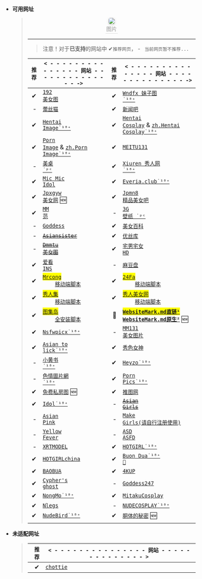 
- **可用网址**

  >   <center>
  >   <img style="border-radius: 0.3125em;
  >   box-shadow: 0 2px 4px 0 rgba(34,36,38,.12),0 2px 10px 0 rgba(34,36,38,.08);" 
  >   src="https://youimg1.c-ctrip.com/target/0104u120008c4mig2AED8.jpg">
  >   <br>
  >   <div style="color:orange; border-bottom: 1px solid #d9d9d9;
  >   display: inline-block;
  >   color: #999;
  >   padding: 2px;">图片</div>
  >   </center>
  >
  > ***
  >
  > > 注意！对于**已支持**的网站中 ✔`推荐网页`， - ` 当前网页暂不推荐...`
  >
  > | `推荐` | `< - - - - - - - - - - - - - - - 网站 - - - - - - - - - - - - - - ->`                                                                                                                                                                          | `推荐` | `< - - - - - - - - - - - - - - - 网站 - - - - - - - - - - - - - - ->`                                                                                                                                                                                    |
  > | -----: | ---------------------------------------------------------------------------------------------------------------------------------------------------------------------------------------------------------------------------------------------- | -----: | -------------------------------------------------------------------------------------------------------------------------------------------------------------------------------------------------------------------------------------------------------- |
  > |      ✔ | <a href='https://www.taotu8.xyz/' target='_blank' target='_blank'><code>192 美女图</code></a>                                                                                                                                                  |      ✔ | <a href='https://www.wndfx.com/' target='_blank'><code>Wndfx 妹子图 ˙¹⁸⁺</code></a>                                                                                                                                                                      |
  > |      - | <a href='https://www.lesmao.org' target='_blank'><code>蕾丝猫</code></a>                                                                                                                                                                       |      ✔ | <a href='https://www.xinwenba.net/web/meinv/' target='_blank'><code>新闻吧</code></a>                                                                                                                                                                    |
  > |      ✔ | <a href='https://hentai-img.com/' target='_blank'><code>Hentai Image˙¹⁸⁺</code></a>                                                                                                                                                            |      ✔ | <a href='https://hentai-cosplays.com/' target='_blank'><code>Hentai Cosplay</code></a> &amp; <a href='https://zh.hentai-cosplays.com/' target='_blank'><code>zh.Hentai Cosplay˙¹⁸⁺</code></a>                                                            |
  > |      ✔ | <a href='https://porn-images-xxx.com/' target='_blank'><code>Porn Image</code></a> &amp; <a href='https://zh.porn-images-xxx.com/' target='_blank'><code>zh.Porn Image˙¹⁸⁺</code></a>                                                          |      ✔ | <a href='https://www.meitu131.com/meinv/' target='_blank'><code>MEITU131</code></a>                                                                                                                                                                      |
  > |      - | <a href='http://www.win4000.com/meitu.html' target='_blank'><code>美桌 ˙ᵖᶜ</code></a>                                                                                                                                                          |      ✔ | <a href='http://www.xiuren.org/' target='_blank'><code>Xiuren 秀人网 ˙¹⁸⁺</code></a>                                                                                                                                                                     |
  > |      ✔ | <a href='https://www.micmicidol.com/' target='_blank'><code>Mic Mic Idol</code></a>                                                                                                                                                            |      ✔ | <a href='https://everia.club/' target='_blank'><code>Everia.club˙¹⁸⁺</code></a>                                                                                                                                                                          |
  > |      ✔ | <a href='https://www.xgmn09.com/' target='_blank'><code>Jpxgyw 美女网</code></a> 🆕                                                                                                                                                            |      ✔ | <a href='https://www.jpmn8.com' target='_blank'><code>Jpmn8 精品美女吧</code></a>                                                                                                                                                                        |
  > |      ✔ | <a href='https://www.95mm.org' target='_blank'><code>MM 范</code></a>                                                                                                                                                                          |      - | <a href='https://www.3gbizhi.com/meinv/' target='_blank'><code>3G 壁纸 ˙ᵖᶜ</code></a>                                                                                                                                                                    |
  > |      - | <a href='https://tw.kissgoddess.com/' target='_blank'><code>Goddess</code></a>                                                                                                                                                                 |      ✔ | <a href='https://meinv.page/' target='_blank'><code>美女百科</code></a>                                                                                                                                                                                  |
  > |      - | <del><a href='https://asiansister.com/' target='_blank'><code>Asiansister</code></a></del>                                                                                                                                                     |      ✔ | <a href='https://yskhd.com/' target='_blank'><code>优丝库</code></a>                                                                                                                                                                                     |
  > |      - | <del><a href='https://www.dmmtu.com/' target='_blank'><code>Dmmtu 美女图</code></a></del>                                                                                                                                                      |      ✔ | <a href='https://www.fnvshen.com/' target='_blank'><code>宅男宅女 HD</code></a>                                                                                                                                                                          |
  > |      ✔ | <a href='https://www.ikanins.com/' target='_blank'><code>爱看 INS</code></a>                                                                                                                                                                   |      - | <a href='https://madoupan.com/' target='_blank'><code>麻豆盘</code></a>                                                                                                                                                                                  |
  > |      ✔ | <mark><a href='https://mrcong.com/' target='_blank'><code>Mrcong</code></a></mark><br>&emsp;&emsp;<a href='https://sleazyfork.org/zh-CN/scripts/440114-mrcong%E5%85%A8%E9%87%8F%E5%8A%A0%E8%BC%89' target='_blank'><code>移动端脚本</code></a> |      ✔ | <mark><a href='https://www.112w.cc/c49.aspx' target='_blank'><code>24Fa</code></a></mark><br>&emsp;&emsp;<a href='https://sleazyfork.org/zh-CN/scripts/441994-24fa全量图片加載' target='_blank'><code>移动端脚本</code></a>                              |
  > |      ✔ | <mark><a href='https://www.xiurenb.com/' target='_blank'><code>秀人集</code></a></mark><br>&emsp;&emsp;<a href='https://sleazyfork.org/zh-CN/scripts/440115-xiurenji秀人集全量加載' target='_blank'><code>移动端脚本</code></a>                |      ✔ | <mark><a href='https://www.xrmn5.cc/' target='_blank'><code>秀人美女网</code></a></mark><br>&emsp;&emsp;<a href='https://sleazyfork.org/zh-CN/scripts/440115-xiurenji秀人集全量加載' target='_blank'><code>移动端脚本</code></a>                         |
  > |      ✔ | <mark><a href='https://www.tujidao.com/u/?action=gengxin' target='_blank'><code>图集岛</code></a></mark><br>&emsp;&emsp;<a href='https://scriptcat.org/script-show-page/443' target='_blank'><code>全安装脚本</code></a>                       |     🍁 | <mark>[**`WebsiteMark.md直链¹`**](https://ghproxy.com/https://raw.githubusercontent.com/LARASPY/xhua/master/other/WebsiteMark.md)</mark> <br/>[**`WebsiteMark.md原生²`**](https://raw.githubusercontent.com/LARASPY/xhua/master/other/WebsiteMark.md) 🆕 |
  > |      ✔ | <a href='https://nsfwx.pics' target='_blank'><code>Nsfwpicx˙¹⁸⁺</code></a>                                                                                                                                                                     |      - | <a href='https://www.mmm131.com' target='_blank'><code>MM131 美女图片</code></a>                                                                                                                                                                         |
  > |      ✔ | <a href='https://asiantolick.com' target='_blank'><code>Asian to lick˙¹⁸⁺</code></a>                                                                                                                                                           |      ✔ | <a href='https://www.xsnvshen.co' target='_blank'><code>秀色女神</code></a>                                                                                                                                                                              |
  > |      - | <a href='https://xchina.co' target='_blank'><code>小黄书 ˙¹⁸⁺</code></a>                                                                                                                                                                       |      ✔ | <a href='https://jjgirls.com/' target='_blank'><code>Heyzo˙¹⁸⁺</code></a>                                                                                                                                                                                |
  > |      - | <a href='https://www.photos18.com/' target='_blank'><code>色情圖片網 ˙¹⁸⁺</code></a>                                                                                                                                                           |      ✔ | <a href='https://www.pornpics.com/' target='_blank'><code>Porn Pics˙¹⁸⁺</code></a>                                                                                                                                                                       |
  > |      ✔ | <a href='http://www.mfsft.com/' target='_blank'><code>免费私房图</code></a>  🆕                                                                                                                                                                    |      ✔ | <a href='https://www.tuiimg.com/' target='_blank'><code>推图网</code></a>                                                                                                                                                                                |
  > |      ✔ | <a href='https://idol.gravureprincess.date/' target='_blank'><code>Idol˙¹⁸⁺</code></a>                                                                                                                                                         |      - | <del><a href='https://allasiangirls.net/' target='_blank'><code>Asian Girls</code></a></del>                                                                                                                                                             |
  > |      - | <a href='https://asianpink.net/' target='_blank'><code>Asian Pink</code></a>                                                                                                                                                                   |      - | <a href='https://asdcosplay.com/' target='_blank'><code>Make Girls(请自行注册使用)</code></a>                                                                                                                                                            |
  > |      - | <a href='https://yellowfever18.com/' target='_blank'><code>Yellow Fever</code></a>                                                                                                                                                             |      - | <a href='https://asdasfd.net/' target='_blank'><code>ASD ASFD</code></a>                                                                                                                                                                                 |
  > |      - | <a href='https://xartmodel.net/' target='_blank'><code>XRTMODEL</code></a>                                                                                                                                                                     |      ✔ | <a href='https://hotgirl.asia/' target='_blank'><code>HOTGIRL˙¹⁸⁺</code></a>                                                                                                                                                                             |
  > |      ✔ | <a href='https://hotgirlchina.com/' target='_blank'><code>HOTGIRLchina</code></a>                                                                                                                                                              |      ✔ | <a href='https://buondua.com/' target='_blank'><code>Buon Dua˙¹⁸⁺ 🍉</code></a>                                                                                                                                                                          |
  > |      ✔ | <a href='https://blog.baobua.com/mlem' target='_blank'><code>BAOBUA</code></a>                                                                                                                                                                 |      ✔ | <a href='https://www.4kup.net/' target='_blank'><code>4KUP</code></a>                                                                                                                                                                                    |
  > |      ✔ | <a href='http://ryuryu.tw/' target='_blank'><code>Cypher's ghost</code></a>                                                                                                                                                                    |      - | <a href='https://goddess247.com/' target='_blank'><code>Goddess247</code></a>                                                                                                                                                                            |
  > |      ✔ | <a href='https://www.ilovexs.com/' target='_blank'><code>NongMo˙¹⁸⁺</code></a>                                                                                                                                                                 |      ✔ | <a href='https://mitaku.net/' target='_blank'><code>MitakuCosplay</code></a>                                                                                                                                                                             |
  > |      ✔ | <a href='https://www.nlegs.com/' target='_blank'><code>Nlegs</code></a>                                                                                                                                                                        |      - | <a href='https://nudecosplaygirls.com/' target='_blank'><code>NUDECOSPLAY˙¹⁸⁺</code></a>                                                                                                                                                                 |
  > |      ✔ | <a href='https://nudebird.biz/' target='_blank'><code>NudeBird˙¹⁸⁺</code></a>                                                                                                                                                                  |      ✔ | <a href='https://dongtidemi.com/' target='_blank'><code>胴体的秘密</code></a> 🆕                                                                                                                                                                         |
  > |        |                                                                                                                                                                                                                                                |        |                                                                                                                                                                                                                                                          |

- **未适配网址**

  > | `推荐` | `< - - - - - - - - - - - - - - - 网站 - - - - - - - - - - - - - - >`          |
  > | -----: | ----------------------------------------------------------------------------- |
  > |      ✔ | <a href='http://chottie.com/blog/zh' target='_blank'><code>chottie</code></a> |
